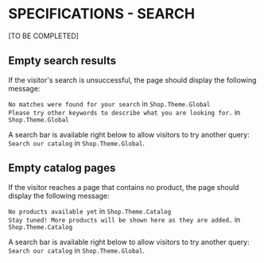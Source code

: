 # **SPECIFICATIONS - SEARCH**


[TO BE COMPLETED]

## Empty search results

If the visitor's search is unsuccessful, the page should display the following message:

`No matches were found for your search` in `Shop.Theme.Global`</br>
`Please try other keywords to describe what you are looking for.` in `Shop.Theme.Global`

A search bar is available right below to allow visitors to try another query: `Search our catalog` in `Shop.Theme.Global`.


## Empty catalog pages

If the visitor reaches a page that contains no product, the page should display the following message:

`No products available yet` in `Shop.Theme.Catalog`</br>
`Stay tuned! More products will be shown here as they are added.` in `Shop.Theme.Catalog`

A search bar is available right below to allow visitors to try another query: `Search our catalog` in `Shop.Theme.Global`.
